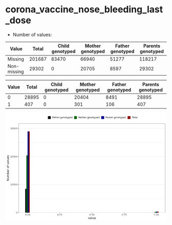# corona_vaccine_nose_bleeding_last_dose
- Number of values:

| Value | Total | Child genotyped | Mother genotyped | Father genotyped | Parents genotyped |
| ----- | ----- | --------------- | ---------------- | ---------------- |---------------- |
| Missing | 201687 | 83470 | 66940 | 51277 | 118217 |
| Non-missing | 29302 | 0 | 20705 | 8597 | 29302 |

| Value | Total | Child genotyped | Mother genotyped | Father genotyped | Parents genotyped |
| ----- | ----- | --------------- | ---------------- | ---------------- |---------------- |
| 0 | 28895 | 0 | 20404 | 8491 | 28895 |
| 1 | 407 | 0 | 301 | 106 | 407 |



![](corona_vaccine_nose_bleeding_last_dose_n.png)




